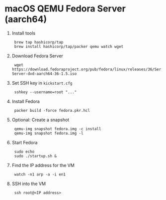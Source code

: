 # macOS QEMU Fedora Server (aarch64)

1. Install tools

		brew tap hashicorp/tap
		brew install hashicorp/tap/packer qemu watch wget

1. Download Fedora Server

		wget https://download.fedoraproject.org/pub/fedora/linux/releases/36/Server/aarch64/iso/Fedora-Server-dvd-aarch64-36-1.5.iso

1. Set SSH key in `kickstart.cfg`

		sshkey --username=root "..."

1. Install Fedora

		packer build -force fedora.pkr.hcl

1. Optional: Create a snapshot

		qemu-img snapshot fedora.img -c install
		qemu-img snapshot fedora.img -l

1. Start Fedora

		sudo echo
		sudo ./startup.sh &

1. Find the IP address for the VM

		watch -n1 arp -a -i en1

1. SSH into the VM

		ssh root@<IP address>
